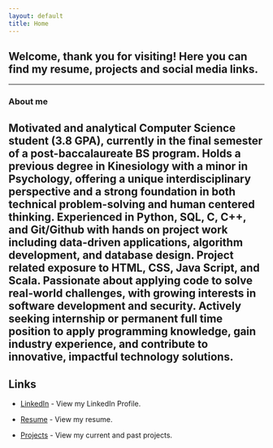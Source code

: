 ```yaml
---
layout: default
title: Home
---
```



## Welcome, thank you for visiting! Here you can find my resume, projects and social media links. 
---
### About me

Motivated and analytical Computer Science student (3.8 GPA), currently in
the final semester of a post-baccalaureate
BS program. Holds a previous degree in
Kinesiology with a minor in Psychology,
offering a unique interdisciplinary
perspective and a strong foundation in
both technical problem-solving and human centered
thinking. Experienced in Python,
SQL, C, C++, and Git/Github with hands on
project work including data-driven
applications, algorithm development, and
database design. Project related exposure
to HTML, CSS, Java Script, and Scala.
Passionate about applying code to solve
real-world challenges, with growing interests
in software development and security.
Actively seeking internship or permanent
full time position to apply programming knowledge,
gain industry experience, and contribute to
innovative, impactful technology solutions.
---
## Links
- [LinkedIn](https://www.linkedin.com/in/nicholas-swisher0621) - View my LinkedIn Profile.

- [Resume](NSresume.pdf) - View my resume. 

- [Projects](projects.md) - View my current and past projects.

